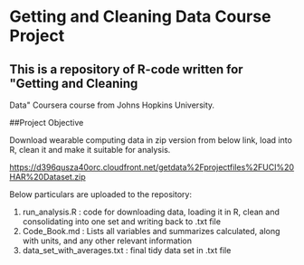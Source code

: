 # Getting and Cleaning Data Course Project
## This is a repository of R-code written for "Getting and Cleaning 
Data" Coursera course from Johns Hopkins University. 

##Project Objective

Download wearable computing data in zip version from below link, load 
into R, clean it and make it suitable for analysis.

https://d396qusza40orc.cloudfront.net/getdata%2Fprojectfiles%2FUCI%20HAR%20Dataset.zip

Below particulars are uploaded to the repository:
1. run_analysis.R : code for downloading data, loading it in R, clean 
and consolidating into one set and writing back to .txt file
2. Code_Book.md : Lists all variables and summarizes calculated, along 
with units, and any other relevant information
3. data_set_with_averages.txt : final tidy data set in .txt file

